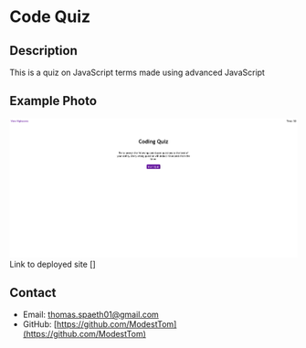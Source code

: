 # Code Quiz

  ## Description ##
  This is a quiz on JavaScript terms made using advanced JavaScript

  ## Example Photo ##
  ![Sample](./assets/images/code-quiz.png) \
  Link to deployed site []

  ## Contact ##
  * Email: thomas.spaeth01@gmail.com
  * GitHub: [https://github.com/ModestTom](https://github.com/ModestTom)
